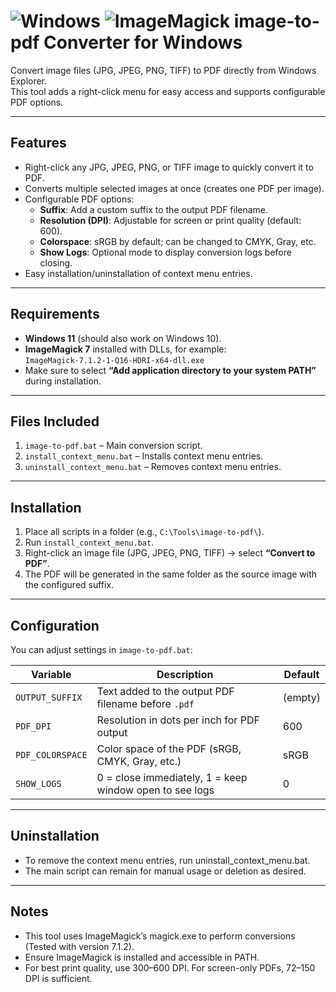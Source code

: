 # ![Windows](https://img.shields.io/badge/Platform-Windows-blue) ![ImageMagick](https://img.shields.io/badge/ImageMagick-7.1.2-brightgreen) image-to-pdf Converter for Windows

Convert image files (JPG, JPEG, PNG, TIFF) to PDF directly from Windows Explorer.  
This tool adds a right-click menu for easy access and supports configurable PDF options.

---

## Features

- Right-click any JPG, JPEG, PNG, or TIFF image to quickly convert it to PDF.  
- Converts multiple selected images at once (creates one PDF per image).  
- Configurable PDF options:  
  - **Suffix**: Add a custom suffix to the output PDF filename.  
  - **Resolution (DPI)**: Adjustable for screen or print quality (default: 600).  
  - **Colorspace**: sRGB by default; can be changed to CMYK, Gray, etc.  
  - **Show Logs**: Optional mode to display conversion logs before closing.  
- Easy installation/uninstallation of context menu entries.

---

## Requirements

- **Windows 11** (should also work on Windows 10).  
- **ImageMagick 7** installed with DLLs, for example:  
  `ImageMagick-7.1.2-1-Q16-HDRI-x64-dll.exe`  
- Make sure to select **“Add application directory to your system PATH”** during installation.

---

## Files Included

1. `image-to-pdf.bat` – Main conversion script.  
2. `install_context_menu.bat` – Installs context menu entries.  
3. `uninstall_context_menu.bat` – Removes context menu entries.  

---

## Installation

1. Place all scripts in a folder (e.g., `C:\Tools\image-to-pdf\`).  
2. Run `install_context_menu.bat`.  
3. Right-click an image file (JPG, JPEG, PNG, TIFF) → select **“Convert to PDF”**.  
4. The PDF will be generated in the same folder as the source image with the configured suffix.

---

## Configuration

You can adjust settings in `image-to-pdf.bat`:

| Variable         | Description                                                                 | Default |
|-----------------|----------------------------------------------------------------------------|---------|
| `OUTPUT_SUFFIX`  | Text added to the output PDF filename before `.pdf`                         | (empty) |
| `PDF_DPI`        | Resolution in dots per inch for PDF output                                  | 600     |
| `PDF_COLORSPACE` | Color space of the PDF (sRGB, CMYK, Gray, etc.)                             | sRGB    |
| `SHOW_LOGS`      | 0 = close immediately, 1 = keep window open to see logs                     | 0       |

---

## Uninstallation

- To remove the context menu entries, run uninstall_context_menu.bat.
- The main script can remain for manual usage or deletion as desired.

---

## Notes

- This tool uses ImageMagick’s magick.exe to perform conversions (Tested with version 7.1.2).
- Ensure ImageMagick is installed and accessible in PATH.
- For best print quality, use 300–600 DPI. For screen-only PDFs, 72–150 DPI is sufficient.
